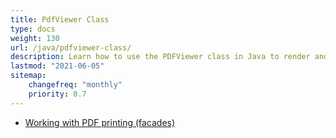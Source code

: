 ```yaml
---
title: PdfViewer Class
type: docs
weight: 130
url: /java/pdfviewer-class/
description: Learn how to use the PDFViewer class in Java to render and view PDF files within your application with Aspose.PDF.
lastmod: "2021-06-05"
sitemap:
    changefreq: "monthly"
    priority: 0.7
---
```


- [Working with PDF printing (facades)](/pdf/java/print-pdf-file/)
